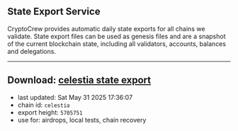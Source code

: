 ## State Export Service
CryptoCrew provides automatic daily state exports for all chains we validate. State export files can be used as genesis files and are a snapshot of the current blockchain state, including all validators, accounts, balances and delegations.

---
**Download: [celestia state export](https://dl-eu2.ccvalidators.com/SERVICE/celestia/celestia_export_5705751.json)**
---

- last updated: Sat May 31 2025 17:36:07
- chain id: `celestia`
- export height: `5705751`
- use for: airdrops, local tests, chain recovery
